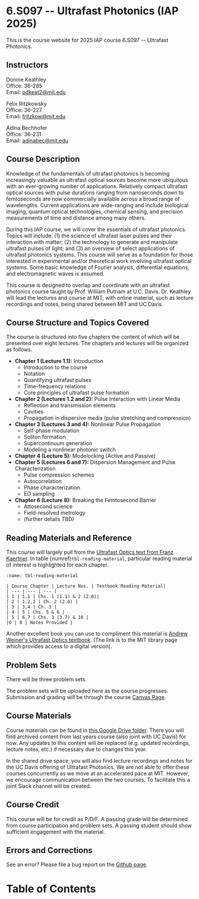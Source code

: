 # 6.S097 -- Ultrafast Photonics (IAP 2025)

This is the course website for 2025 IAP course 6.S097 -- Ultrafast Photonics.  

## Instructors

Donnie Keathley <br>
Office: 36-285 <br>
Email: pdkeat2@mit.edu

Felix Ritzkowsky <br>
Office: 36-227 <br>
Email: fritzkow@mit.edu

Adina Bechhofer <br>
Office: 36-231 <br>
Email: adinabec@mit.edu

## Course Description

Knowledge of the fundamentals of ultrafast photonics is becoming increasingly valuable as ultrafast optical sources become more ubiquitous with an ever-growing number of applications. Relatively compact ultrafast optical sources with pulse durations ranging from nanoseconds down to femtoseconds are now commercially available across a broad range of wavelengths. Current applications are wide-ranging and include biological imaging, quantum optical technologies, chemical sensing, and precision measurements of time and distance among many others. 

During this IAP course, we will cover the essentials of ultrafast photonics. Topics will include: (1) the science of ultrafast laser pulses and their interaction with matter; (2) the technology to generate and manipulate ultrafast pulses of light; and (3) an overview of select applications of ultrafast photonics systems. This course will serve as a foundation for those interested in experimental and/or theoretical work involving ultrafast optical systems. Some basic knowledge of Fourier analysis, differential equations, and electromagnetic waves is assumed. 

This course is designed to overlap and coordinate with an ultrafast photonics course taught by Prof. William Putnam at U.C. Davis. Dr. Keathley will lead the lectures and course at MIT, with online material, such as lecture recordings and notes, being shared between MIT and UC Davis.

## Course Structure and Topics Covered

The course is structured into five chapters the content of which will be presented over eight lectures. The chapters and lectures will be organized as follows.

 - **Chapter 1 (Lecture 1.1):**  Introduction
     - Introduction to the course
     - Notation
     - Quantifying ultrafast pulses
     - Time-frequency relations
     - Core principles of ultrafast pulse formation
 - **Chapter 2 (Lectures 1.2 and 2):** Pulse Interaction with Linear Media
    - Reflection and transmission elements
    - Cavities
    - Propagation in dispersive media (pulse stretching and compression)
 - **Chapter 3 (Lectures 3 and 4):** Nonlinear Pulse Propagation
    - Self-phase modulation
    - Soliton formation
    - Supercontinuum generation
    - Modeling a nonlinear photonic switch
 - **Chapter 4 (Lecture 5):** Modelocking (Active and Passive)
 - **Chapter 5 (Lectures 6 and 7):** Dispersion Management and Pulse Characterization 
    - Pulse compression schemes
    - Autocorrelation 
    - Phase characterization
    - EO sampling
 - **Chapter 6 (Lecture 8):** Breaking the Femtosecond Barrier
    - Attosecond science
	- Field-resolved metrology
    - (further details TBD)
	

## Reading Materials and Reference

This course will largely pull from the [Ultrafast Optics text from Franz Kaertner](https://drive.google.com/file/d/1LIFzv88v01RSK6lNyIiJCTH1AmmgMbHD/view?usp=sharing).  In table {numref}`tbl-reading-material`, particular reading material of interest is highlighted for each chapter.

```{table} Course reading material.
:name: tbl-reading-material

| Course Chapter | Lecture Nos. | Textbook Reading Material| 
| --- | --- | --- |
| 1 | 1.1 | Chs. 1 (1.1) & 2 (2.6)|
| 2 | 1.2,2 | Ch. 2 (2.6) |
| 3 | 3,4 | Ch. 3 |
| 4 | 5 | Chs. 5 & 6 |
| 5 | 6,7 | Chs. 3 (3.7) & 10 |
|6 | 8 | Notes Provided |

```

Another excellent book you can use to compliment this material is [Andrew Weiner's Ultrafast Optics textbook](https://mit.primo.exlibrisgroup.com/discovery/fulldisplay?context=L&docid=alma990016692990106761&lang=en&search_scope=all&tab=all&vid=01MIT_INST:MIT). (The link is to the MIT library page which provides access to a digital version).

## Problem Sets

There will be three problem sets.  

The problem sets will be uploaded here as the course progresses.  Submission and grading will be through the course [Canvas Page](https://canvas.mit.edu/courses/24085).  

## Course Materials

Course materials can be found in [this Google Drive folder](https://drive.google.com/drive/folders/1PLPXFHaRfZv0kEO8l_J4AB7U0dIZcLFk?usp=share_link).  There you will find archived content from last years course (also joint with UC Davis) for now.  Any updates to this content will be replaced (e.g. updated recordings, lecture notes, etc.) if necessary due to changes this year.  

In the shared drive space, you will also find lecture recordings and notes for the UC Davis offering of Ultrafast Photonics.  We are not able to offer these courses concurrently as we move at an accelerated pace at MIT.  However, we encourage communication between the two courses.  To facilitate this a joint Slack channel will be created.  

## Course Credit

This course will be for credit as P/D/F.  A passing grade will be determined from course participation and problem sets.  A passing student should show sufficient engagement with the material.  

## Errors and Corrections

See an error?  Please file a bug report on the [Github page](https://github.com/dkeathley/JPyBook-6.S097-IAP-Ultrafast-Photonics-Text).  

# Table of Contents

```{tableofcontents}
```
